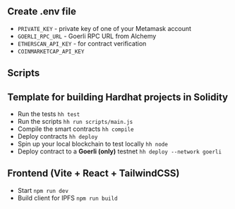 ## Create .env file
- `PRIVATE_KEY` - private key of one of your Metamask account
- `GOERLI_RPC_URL` - Goerli RPC URL from Alchemy
- `ETHERSCAN_API_KEY` - for contract verification
- `COINMARKETCAP_API_KEY`

## Scripts

## Template for building Hardhat projects in Solidity
- Run the tests
`hh test`
- Run the scripts
`hh run scripts/main.js`
- Compile the smart contracts
`hh compile`
- Deploy contracts
`hh deploy`
- Spin up your local blockchain to test locally
`hh node`
- Deploy contract to a **Goerli (only)** testnet
`hh deploy --network goerli`

##  Frontend (Vite + React + TailwindCSS)
- Start
`npm run dev`
- Build client for IPFS
`npm run build`

